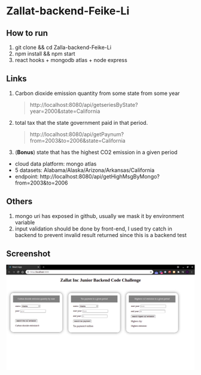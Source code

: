# Zallat-backend-Feike-Li

## How to run

1. git clone && cd Zalla-backend-Feike-Li
2. npm install && npm start
3. react hooks + mongodb atlas + node express

## Links

1. Carbon dioxide emission quantity from some state from some year
   > http://localhost:8080/api/getseriesByState?year=2000&state=California
2. total tax that the state government paid in that period.
   > http://localhost:8080/api/getPaynum?from=2003&to=2006&state=California
3. (**Bonus**) state that has the highest CO2 emission in a given period

- cloud data platform: mongo atlas
- 5 datasets: Alabama/Alaska/Arizona/Arkansas/California
- endpoint: http://localhost:8080/api/getHighMsgByMongo?from=2003&to=2006

## Others

1. mongo uri has exposed in github, usually we mask it by environment variable
2. input validation should be done by front-end, I used try catch in backend to prevent invalid result returned since this is a backend test

## Screenshot

![demo](./public/react.png)
